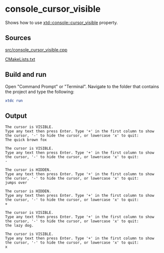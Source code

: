 # console_cursor_visible

Shows how to use [xtd::console::cursor_visible](https://gammasoft71.github.io/xtd/reference_guides/latest/classxtd_1_1console.html#a415a3993f5a358a3c90a52ad78ccdbf5) property.

## Sources

[src/console_cursor_visible.cpp](src/console_cursor_visible.cpp)

[CMakeLists.txt](CMakeLists.txt)

## Build and run

Open "Command Prompt" or "Terminal". Navigate to the folder that contains the project and type the following:

```cmake
xtdc run
```

## Output

```
The cursor is VISIBLE.
Type any text then press Enter. Type '+' in the first column to show
the cursor, '-' to hide the cursor, or lowercase 'x' to quit:
The quick brown fox

The cursor is VISIBLE.
Type any text then press Enter. Type '+' in the first column to show
the cursor, '-' to hide the cursor, or lowercase 'x' to quit:
-

The cursor is HIDDEN.
Type any text then press Enter. Type '+' in the first column to show
the cursor, '-' to hide the cursor, or lowercase 'x' to quit:
jumps over

The cursor is HIDDEN.
Type any text then press Enter. Type '+' in the first column to show
the cursor, '-' to hide the cursor, or lowercase 'x' to quit:
+

The cursor is VISIBLE.
Type any text then press Enter. Type '+' in the first column to show
the cursor, '-' to hide the cursor, or lowercase 'x' to quit:
the lazy dog.

The cursor is VISIBLE.
Type any text then press Enter. Type '+' in the first column to show
the cursor, '-' to hide the cursor, or lowercase 'x' to quit:
x
```
